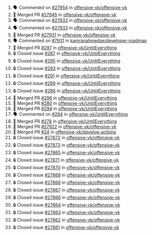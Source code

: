 <!--START_SECTION:activity-->
1. 🗣 Commented on [#27954](https://github.com/offensive-vk/offensive-vk/issues/27954#issuecomment-2562952526) in [offensive-vk/offensive-vk](https://github.com/offensive-vk/offensive-vk)
2. 🎉 Merged PR [#27945](https://github.com/offensive-vk/offensive-vk/pull/27945) in [offensive-vk/offensive-vk](https://github.com/offensive-vk/offensive-vk)
3. 🗣 Commented on [#27933](https://github.com/offensive-vk/offensive-vk/pull/27933#issuecomment-2562893465) in [offensive-vk/offensive-vk](https://github.com/offensive-vk/offensive-vk)
4. 🗣 Commented on [#27933](https://github.com/offensive-vk/offensive-vk/pull/27933#issuecomment-2562626543) in [offensive-vk/offensive-vk](https://github.com/offensive-vk/offensive-vk)
5. 🎉 Merged PR [#27931](https://github.com/offensive-vk/offensive-vk/pull/27931) in [offensive-vk/offensive-vk](https://github.com/offensive-vk/offensive-vk)
6. 🗣 Commented on [#7931](https://github.com/kamranahmedse/developer-roadmap/pull/7931#issuecomment-2561592661) in [kamranahmedse/developer-roadmap](https://github.com/kamranahmedse/developer-roadmap)
7. 🎉 Merged PR [#297](https://github.com/offensive-vk/UntilEverything/pull/297) in [offensive-vk/UntilEverything](https://github.com/offensive-vk/UntilEverything)
8. 🔒 Closed issue [#287](https://github.com/offensive-vk/UntilEverything/issues/287) in [offensive-vk/UntilEverything](https://github.com/offensive-vk/UntilEverything)
9. 🔒 Closed issue [#295](https://github.com/offensive-vk/UntilEverything/issues/295) in [offensive-vk/UntilEverything](https://github.com/offensive-vk/UntilEverything)
10. 🔒 Closed issue [#293](https://github.com/offensive-vk/UntilEverything/issues/293) in [offensive-vk/UntilEverything](https://github.com/offensive-vk/UntilEverything)
11. 🔒 Closed issue [#291](https://github.com/offensive-vk/UntilEverything/issues/291) in [offensive-vk/UntilEverything](https://github.com/offensive-vk/UntilEverything)
12. 🔒 Closed issue [#289](https://github.com/offensive-vk/UntilEverything/issues/289) in [offensive-vk/UntilEverything](https://github.com/offensive-vk/UntilEverything)
13. 🔒 Closed issue [#286](https://github.com/offensive-vk/UntilEverything/issues/286) in [offensive-vk/UntilEverything](https://github.com/offensive-vk/UntilEverything)
14. 🎉 Merged PR [#296](https://github.com/offensive-vk/UntilEverything/pull/296) in [offensive-vk/UntilEverything](https://github.com/offensive-vk/UntilEverything)
15. 🎉 Merged PR [#280](https://github.com/offensive-vk/UntilEverything/pull/280) in [offensive-vk/UntilEverything](https://github.com/offensive-vk/UntilEverything)
16. 🎉 Merged PR [#294](https://github.com/offensive-vk/UntilEverything/pull/294) in [offensive-vk/UntilEverything](https://github.com/offensive-vk/UntilEverything)
17. 🗣 Commented on [#294](https://github.com/offensive-vk/UntilEverything/pull/294#issuecomment-2560964795) in [offensive-vk/UntilEverything](https://github.com/offensive-vk/UntilEverything)
18. 🎉 Merged PR [#278](https://github.com/offensive-vk/UntilEverything/pull/278) in [offensive-vk/UntilEverything](https://github.com/offensive-vk/UntilEverything)
19. 🎉 Merged PR [#27922](https://github.com/offensive-vk/offensive-vk/pull/27922) in [offensive-vk/offensive-vk](https://github.com/offensive-vk/offensive-vk)
20. 🎉 Merged PR [#24](https://github.com/offensive-vk/develop-actions/pull/24) in [offensive-vk/develop-actions](https://github.com/offensive-vk/develop-actions)
21. 🔒 Closed issue [#27872](https://github.com/offensive-vk/offensive-vk/issues/27872) in [offensive-vk/offensive-vk](https://github.com/offensive-vk/offensive-vk)
22. 🔒 Closed issue [#27873](https://github.com/offensive-vk/offensive-vk/issues/27873) in [offensive-vk/offensive-vk](https://github.com/offensive-vk/offensive-vk)
23. 🔒 Closed issue [#27865](https://github.com/offensive-vk/offensive-vk/issues/27865) in [offensive-vk/offensive-vk](https://github.com/offensive-vk/offensive-vk)
24. 🔒 Closed issue [#27871](https://github.com/offensive-vk/offensive-vk/issues/27871) in [offensive-vk/offensive-vk](https://github.com/offensive-vk/offensive-vk)
25. 🔒 Closed issue [#27870](https://github.com/offensive-vk/offensive-vk/issues/27870) in [offensive-vk/offensive-vk](https://github.com/offensive-vk/offensive-vk)
26. 🔒 Closed issue [#27869](https://github.com/offensive-vk/offensive-vk/issues/27869) in [offensive-vk/offensive-vk](https://github.com/offensive-vk/offensive-vk)
27. 🔒 Closed issue [#27868](https://github.com/offensive-vk/offensive-vk/issues/27868) in [offensive-vk/offensive-vk](https://github.com/offensive-vk/offensive-vk)
28. 🔒 Closed issue [#27867](https://github.com/offensive-vk/offensive-vk/issues/27867) in [offensive-vk/offensive-vk](https://github.com/offensive-vk/offensive-vk)
29. 🔒 Closed issue [#27866](https://github.com/offensive-vk/offensive-vk/issues/27866) in [offensive-vk/offensive-vk](https://github.com/offensive-vk/offensive-vk)
30. 🔒 Closed issue [#27864](https://github.com/offensive-vk/offensive-vk/issues/27864) in [offensive-vk/offensive-vk](https://github.com/offensive-vk/offensive-vk)
31. 🔒 Closed issue [#27863](https://github.com/offensive-vk/offensive-vk/issues/27863) in [offensive-vk/offensive-vk](https://github.com/offensive-vk/offensive-vk)
32. 🔒 Closed issue [#27862](https://github.com/offensive-vk/offensive-vk/issues/27862) in [offensive-vk/offensive-vk](https://github.com/offensive-vk/offensive-vk)
33. 🔒 Closed issue [#27861](https://github.com/offensive-vk/offensive-vk/issues/27861) in [offensive-vk/offensive-vk](https://github.com/offensive-vk/offensive-vk)
<!--END_SECTION:activity-->

